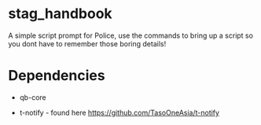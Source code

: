 # stag_handbook
A simple script prompt for Police, use the commands to bring up a script so you dont have to remember those boring details!


# Dependencies
- qb-core

- t-notify - found here https://github.com/TasoOneAsia/t-notify
